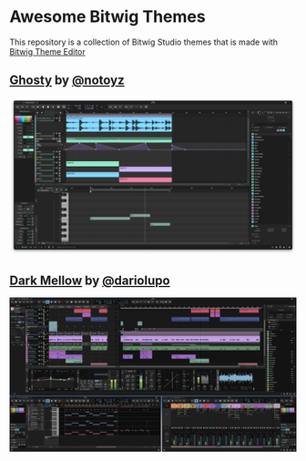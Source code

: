 # Awesome Bitwig Themes

This repository is a collection of Bitwig Studio themes that is made with [Bitwig Theme Editor](https://github.com/Berikai/bitwig-theme-editor)

## [Ghosty](https://github.com/notoyz/ghosty-theme-bitwig) by [@notoyz](https://github.com/notoyz)
![Ghosty](https://github.com/notoyz/ghosty-theme-bitwig/blob/main/extra/screenshots/dark.png)

## [Dark Mellow](https://github.com/dariolupo/dark-mellow_bitwig) by [@dariolupo](https://github.com/dariolupo)
![Dark Mellow](https://github.com/dariolupo/dark-mellow_bitwig/blob/main/Screenshots/Dark%20Mellow%20-%20Screenshot.jpg)
